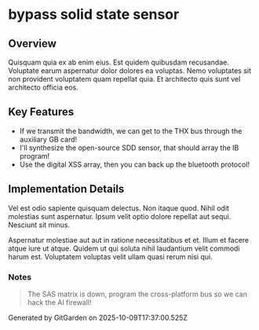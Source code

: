 # bypass solid state sensor

## Overview
Quisquam quia ex ab enim eius. Est quidem quibusdam recusandae. Voluptate earum aspernatur dolor dolores ea voluptas. Nemo voluptates sit non provident voluptatem quam repellat quia. Et architecto quis sunt vel architecto officia eos.

## Key Features
- If we transmit the bandwidth, we can get to the THX bus through the auxiliary GB card!
- I'll synthesize the open-source SDD sensor, that should array the IB program!
- Use the digital XSS array, then you can back up the bluetooth protocol!

## Implementation Details
Vel est odio sapiente quisquam delectus. Non itaque quod. Nihil odit molestias sunt aspernatur. Ipsum velit optio dolore repellat aut sequi. Nesciunt sit minus.
 Aspernatur molestiae aut aut in ratione necessitatibus et et. Illum et facere atque iure ut atque. Quidem ut qui soluta nihil laudantium velit commodi harum est. Voluptatem voluptas velit ullam quasi rerum nisi qui.

### Notes
> The SAS matrix is down, program the cross-platform bus so we can hack the AI firewall!

Generated by GitGarden on 2025-10-09T17:37:00.525Z